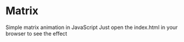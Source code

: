 # Matrix

Simple matrix animation in JavaScript
Just open the index.html in your browser to see the effect
